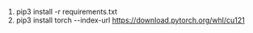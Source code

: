 1. pip3 install -r requirements.txt
2. pip3 install torch --index-url https://download.pytorch.org/whl/cu121
